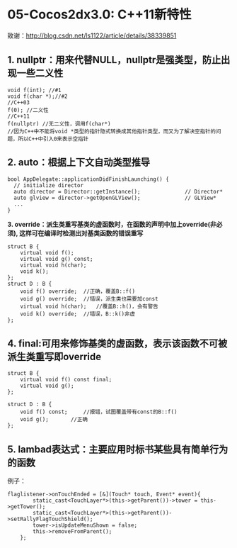 05-Cocos2dx3.0: C++11新特性
====

致谢：http://blog.csdn.net/ls1122/article/details/38339851

**1. nullptr：用来代替NULL，nullptr是强类型，防止出现一些二义性**
----

```
void f(int); //#1  
void f(char *);//#2  
//C++03  
f(0); //二义性  
//C++11  
f(nullptr) //无二义性，调用f(char*) 
//因为C++中不能将void *类型的指针隐式转换成其他指针类型，而又为了解决空指针的问题，所以C++中引入0来表示空指针
```
 
**2. auto：根据上下文自动类型推导**
----

``` 
bool AppDelegate::applicationDidFinishLaunching() {  
  // initialize director  
  auto director = Director::getInstance();              // Director*  
  auto glview = director->getOpenGLView();              // GLView*  
  ...  
}  
```
**3. override：派生类重写基类的虚函数时，在函数的声明中加上override(非必须), 这样可在编译时检测出对基类函数的错误重写**

```
struct B {  
    virtual void f();  
    virtual void g() const;  
    virtual void h(char);  
    void k();              
};  
struct D : B {  
    void f() override;  //正确，覆盖B::f()
    void g() override;  //错误，派生类也需要加const  
    virtual void h(char);   //覆盖B::h()，会有警告  
    void k() override;  //错误，B::k()非虚  
};  
```

**4. final:可用来修饰基类的虚函数，表示该函数不可被派生类重写即override**
----

```
struct B {  
    virtual void f() const final;   
    virtual void g();  
};  
  
struct D : B {  
    void f() const;     //报错，试图覆盖带有const的B::f()  
    void g();       //正确
};  
```

**5. lambad表达式：主要应用时标书某些具有简单行为的函数**
----

例子：
```
flaglistener->onTouchEnded = [&](Touch* touch, Event* event){
		static_cast<TouchLayer*>(this->getParent())->tower = this->getTower();
		static_cast<TouchLayer*>(this->getParent())->setRallyFlagTouchShield();
		tower->isUpdateMenuShown = false;
		this->removeFromParent();
	};
```

